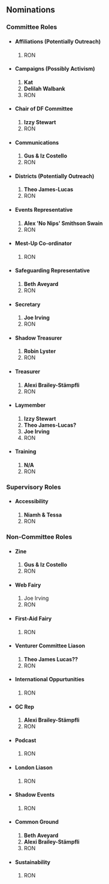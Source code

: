 ## Nominations
### Committee Roles
* #### Affiliations (Potentially Outreach)
  1. RON
* #### Campaigns (Possibly Activism)
  1. **Kat**
  1. **Delilah Walbank**
  1. RON
* #### Chair of DF Committee
  1. **Izzy Stewart**
  1. RON
* #### Communications
  1. **Gus & Iz Costello**
  1. RON
* #### Districts (Potentially Outreach)
  1. **Theo James-Lucas**
  1. RON
* #### Events Representative
  1. **Alex 'No Nips' Smithson Swain**
  1. RON
* #### Mest-Up Co-ordinator
  1. RON
* #### Safeguarding Representative
  1. **Beth Aveyard**
  1. RON
* #### Secretary
  1. **Joe Irving**
  1. RON
* #### Shadow Treasurer
  1. **Robin Lyster**
  1. RON
* #### Treasurer
  1. **Alexi Brailey-Stämpfli**
  1. RON
* #### Laymember
  1. **Izzy Stewart**
  1. **Theo James-Lucas?**
  1. **Joe Irving**
  1. RON
* #### Training
  1. **N/A**
  1. RON

### Supervisory Roles
* #### Accessibility
  1. **Niamh & Tessa**
  1. RON

### Non-Committee Roles
* #### Zine
  1. **Gus & Iz Costello**
  1. RON
* #### Web Fairy
  1. Joe Irving
  1. RON
* #### First-Aid Fairy
  1. RON
* #### Venturer Committee Liason
  1. **Theo James Lucas??**
  1. RON
* #### International Oppurtunities
  1. RON
* #### GC Rep
  1. **Alexi Brailey-Stämpfli**
  1. RON
* #### Podcast
  1. RON
* #### London Liason
  1. RON
* #### Shadow Events
  1. RON
* #### Common Ground
  1. **Beth Aveyard**
  1. **Alexi Brailey-Stämpfli**
  1. RON
* #### Sustainability
  1. RON

